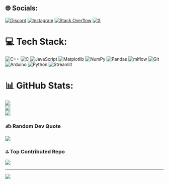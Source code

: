 ## 🌐 Socials:
[![Discord](https://img.shields.io/badge/Discord-%237289DA.svg?logo=discord&logoColor=white)](https://discord.gg/khaiziuuv) [![Instagram](https://img.shields.io/badge/Instagram-%23E4405F.svg?logo=Instagram&logoColor=white)](https://instagram.com/ykainewton) [![Stack Overflow](https://img.shields.io/badge/-Stackoverflow-FE7A16?logo=stack-overflow&logoColor=white)](https://stackoverflow.com/users/kainewton) [![X](https://img.shields.io/badge/X-black.svg?logo=X&logoColor=white)](https://x.com/@stereogunss) 

# 💻 Tech Stack:
![C++](https://img.shields.io/badge/c++-%2300599C.svg?style=for-the-badge&logo=c%2B%2B&logoColor=white) ![C](https://img.shields.io/badge/c-%2300599C.svg?style=for-the-badge&logo=c&logoColor=white) ![JavaScript](https://img.shields.io/badge/javascript-%23323330.svg?style=for-the-badge&logo=javascript&logoColor=%23F7DF1E) ![Matplotlib](https://img.shields.io/badge/Matplotlib-%23ffffff.svg?style=for-the-badge&logo=Matplotlib&logoColor=black) ![NumPy](https://img.shields.io/badge/numpy-%23013243.svg?style=for-the-badge&logo=numpy&logoColor=white) ![Pandas](https://img.shields.io/badge/pandas-%23150458.svg?style=for-the-badge&logo=pandas&logoColor=white) ![mlflow](https://img.shields.io/badge/mlflow-%23d9ead3.svg?style=for-the-badge&logo=numpy&logoColor=blue) ![Git](https://img.shields.io/badge/git-%23F05033.svg?style=for-the-badge&logo=git&logoColor=white) ![Arduino](https://img.shields.io/badge/-Arduino-00979D?style=for-the-badge&logo=Arduino&logoColor=white) ![Python](https://img.shields.io/badge/python-3670A0?style=for-the-badge&logo=python&logoColor=ffdd54) ![Streamlit](https://img.shields.io/badge/Streamlit-%23FE4B4B.svg?style=for-the-badge&logo=streamlit&logoColor=white)
# 📊 GitHub Stats:
![](https://github-readme-stats.vercel.app/api?username=kainewton&theme=dark&hide_border=false&include_all_commits=false&count_private=false)<br/>
![](https://nirzak-streak-stats.vercel.app/?user=kainewton&theme=dark&hide_border=false)<br/>
![](https://github-readme-stats.vercel.app/api/top-langs/?username=kainewton&theme=dark&hide_border=false&include_all_commits=false&count_private=false&layout=compact)

### ✍️ Random Dev Quote
![](https://quotes-github-readme.vercel.app/api?type=horizontal&theme=radical)

### 🔝 Top Contributed Repo
![](https://github-contributor-stats.vercel.app/api?username=kainewton&limit=5&theme=dark&combine_all_yearly_contributions=true)

---
[![](https://visitcount.itsvg.in/api?id=kainewton&icon=0&color=0)](https://visitcount.itsvg.in)

<!-- Proudly created with GPRM ( https://gprm.itsvg.in ) -->
